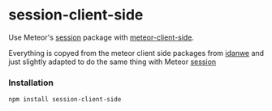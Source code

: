 # session-client-side

Use Meteor's [session] package with [meteor-client-side][meteor-client-side].

Everything is copyed from the meteor client side packages from [idanwe] and just slightly adapted to do the same thing with Meteor [session]

### Installation

`npm install session-client-side`

[idanwe]: https://github.com/idanwe
[session]: https://docs.meteor.com/api/session.html
[meteor-client-side]: https://github.com/idanwe/meteor-client-side
